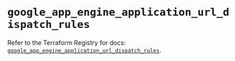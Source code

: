 # `google_app_engine_application_url_dispatch_rules`

Refer to the Terraform Registry for docs: [`google_app_engine_application_url_dispatch_rules`](https://registry.terraform.io/providers/hashicorp/google-beta/6.4.0/docs/resources/google_app_engine_application_url_dispatch_rules).
